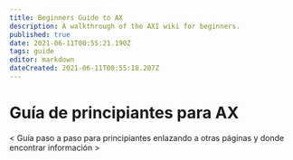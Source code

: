 ```yaml
---
title: Beginners Guide to AX
description: A walkthrough of the AXI wiki for beginners.
published: true
date: 2021-06-11T00:55:21.190Z
tags: guide
editor: markdown
dateCreated: 2021-06-11T00:55:18.207Z
---
```


# Guía de principiantes para AX


< Guía paso a paso para principiantes enlazando a otras páginas y donde encontrar información >